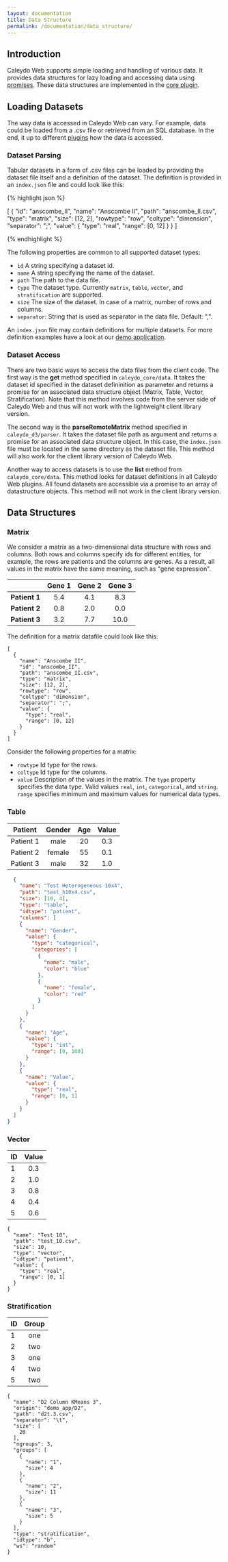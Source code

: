 ```yaml
---
layout: documentation
title: Data Structure
permalink: /documentation/data_structure/
---
```

## Introduction

Caleydo Web supports simple loading and handling of various data. It provides data structures for lazy loading and accessing data using [promises](TODO). These data structures are implemented in the [core plugin](https://github.com/Caleydo/caleydo_core).

## Loading Datasets

The way data is accessed in Caleydo Web can vary. For example, data could be loaded from a .csv file or retrieved from an SQL database. In the end, it up to different [plugins](../plugin_mechanism) how the data is accessed.

### Dataset Parsing

Tabular datasets in a form of .csv files can be loaded by providing the dataset file itself and a definition of the dataset. The definition is provided in an `index.json` file and could look like this:

{% highlight json %}

[
  {
    "id": "anscombe_II",
    "name": "Anscombe II",
    "path": "anscombe_II.csv",
    "type": "matrix",
    "size": [12, 2],
    "rowtype": "row",
    "coltype": "dimension",
    "separator": ";",
    "value": {
      "type": "real",
      "range": [0, 12]
    }
  }
]

{% endhighlight %}

The following properties are common to all supported dataset types:

* `id` A string specifying a dataset id.
* `name` A string specifying the name of the dataset.
* `path` The path to the data file.
* `type` The dataset type. Currently `matrix`, `table`, `vector`, and `stratification` are supported.
* `size` The size of the dataset. In case of a matrix, number of rows and columns.
* `separator`: String that is used as separator in the data file. Default: ",".

An `index.json` file may contain definitions for multiple datasets. For more definition examples have a look at our [demo application](https://github.com/Caleydo/demo_app).

### Dataset Access

There are two basic ways to access the data files from the client code. The first way is the **get** method specified in `caleydo_core/data`. It takes the dataset id specified in the dataset defininition as parameter and returns a promise for an associated data structure object (Matrix, Table, Vector, Stratification). Note that this method involves code from the server side of Caleydo Web and thus will not work with the lightweight client library version.

The second way is the **parseRemoteMatrix** method specified in `caleydo_d3/parser`. It takes the dataset file path as argument and returns a promise for an associated data structure object. In this case, the `index.json` file must be located in the same directory as the dataset file. This method will also work for the client library version of Caleydo Web.

Another way to access datasets is to use the **list** method from `caleydo_core/data`. This method looks for dataset definitions in all Caleydo Web plugins. All found datasets are accessible via a promise to an array of datastructure objects. This method will not work in the client library version.

## Data Structures



### Matrix

We consider a matrix as a two-dimensional data structure with rows and columns. Both rows and columns specify ids for different entities, for example, the rows are patients and the columns are genes. As a result, all values in the matrix have the same meaning, such as "gene expression".

|         | Gene 1           | Gene 2  |  Gene 3 |
| ------------- |:-------------:| :-----:|:-----:|
| **Patient 1**     | 5.4 | 4.1 | 8.3 |
| **Patient 2**     | 0.8      |   2.0 |0.0 |
| **Patient 3** | 3.2   |    7.7 |10.0 |


The definition for a matrix datafile could look like this:



```
[
  {
    "name": "Anscombe II",
    "id": "anscombe_II",
    "path": "anscombe_II.csv",
    "type": "matrix",
    "size": [12, 2],
    "rowtype": "row",
    "coltype": "dimension",
    "separator": ";",
    "value": {
      "type": "real",
      "range": [0, 12]
    }
  }
]

```


Consider the following properties for a matrix:

* `rowtype` Id type for the rows.
* `coltype` Id type for the columns.
* `value` Description of the values in the matrix. The `type` property specifies the data type. Valid values `real`, `int`, `categorical`, and `string`. `range` specifies minimum and maximum values for numerical data types.

### Table

| Patient        | Gender        | Age  |  Value |
| ------------- |:-------------:| :-----:|:-----:|
| Patient 1     | male | 20 | 0.3 |
| Patient 2     | female      |   55 |0.1 |
| Patient 3 | male   |    32 |1.0 |



```json
  {
    "name": "Test Heterogeneous 10x4",
    "path": "test_h10x4.csv",
    "size": [10, 4],
    "type": "table",
    "idtype": "patient",
    "columns": [
    {
      "name": "Gender",
      "value": {
        "type": "categorical",
        "categories": [
          {
            "name": "male",
            "color": "blue"
          },
          {
            "name": "female",
            "color": "red"
          }
        ]
      }
    },
    {
      "name": "Age",
      "value": {
        "type": "int",
        "range": [0, 100]
      }
    },
    {
      "name": "Value",
      "value": {
        "type": "real",
        "range": [0, 1]
      }
    }
  ]
}
```


### Vector

| ID        | Value        |
| ------------- |:-------------:| 
| 1     | 0.3 |
| 2     | 1.0      | 
| 3 | 0.8   |
| 4 | 0.4   |
| 5 | 0.6   |

```
{
  "name": "Test 10",
  "path": "test_10.csv",
  "size": 10,
  "type": "vector",
  "idtype": "patient",
  "value": {
    "type": "real",
    "range": [0, 1]
  }
}
```

### Stratification

| ID        | Group        |
| ------------- |:-------------:| 
| 1     | one |
| 2     | two      | 
| 3 | one   |
| 4 | two   |
| 5 | two   |

```
{
  "name": "D2 Column KMeans 3",
  "origin": "demo_app/D2",
  "path": "d2t.3.csv",
  "separator": "\t",
  "size": [
    20
  ],
  "ngroups": 3,
  "groups": [
    {
      "name": "1",
      "size": 4
    },
    {
      "name": "2",
      "size": 11
    },
    {
      "name": "3",
      "size": 5
    }
  ],
  "type": "stratification",
  "idtype": "b",
  "ws": "random"
}
```